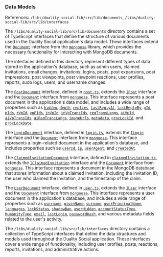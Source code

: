 ### Data Models
References: `/libs/duality-social-lib/src/lib/documents`, `/libs/duality-social-lib/src/lib/interfaces`

The `/libs/duality-social-lib/src/lib/documents` directory contains a set of TypeScript interfaces that define the structure of various documents used in the Duality Social application's data model. These interfaces extend the [`Document`](/apps/duality-social-node/src/services/user.ts#L2) interface from the [`mongoose`](/package.json#L65) library, which provides the necessary functionality for interacting with MongoDB documents.

The interfaces defined in this directory represent different types of data stored in the application's database, such as admin users, claimed invitations, email changes, invitations, logins, posts, post expansions, post impressions, post viewpoints, post viewpoint reactions, user profiles, reports, sudo logs, users, and username changes.

The [`PostDocument`](/libs/duality-social-lib/src/lib/documents/post.ts#L4) interface, defined in [`post.ts`](/libs/duality-social-lib/src/lib/schemas/post.ts#L0), extends the [`IPost`](/libs/duality-social-lib/src/lib/interfaces/post.ts#L19) interface and the [`Document`](/apps/duality-social-node/src/services/user.ts#L2) interface from [`mongoose`](/package.json#L65). This interface represents a post document in the application's data model, and includes a wide range of properties such as [`hidden`](/apps/duality-social-node/src/services/feed.ts#L31), [`depth`](/apps/duality-social-node/src/services/openai.ts#L54), [`replies`](/apps/duality-social-node/src/services/feed.ts#L408), [`lastReplyAt`](/libs/duality-social-lib/src/lib/interfaces/post.ts#L23), [`lastReplyBy`](/libs/duality-social-lib/src/lib/interfaces/post.ts#L24), [`pId`](/libs/duality-social-lib/src/lib/interfaces/post.ts#L28), [`pIds`](/libs/duality-social-lib/src/lib/interfaces/post.ts#L32), [`rVpId`](/libs/duality-social-lib/src/lib/interfaces/post.ts#L36), [`vpPIds`](/libs/duality-social-lib/src/lib/interfaces/post.ts#L40), [`inVpId`](/libs/duality-social-lib/src/lib/interfaces/post.ts#L44), [`inVpTransIds`](/libs/duality-social-lib/src/lib/interfaces/post.ts#L45), [`reqTransLangs`](/libs/duality-social-lib/src/lib/interfaces/post.ts#L46), [`aiVpId`](/libs/duality-social-lib/src/lib/interfaces/post.ts#L50), [`aiVpTransIds`](/libs/duality-social-lib/src/lib/interfaces/post.ts#L51), [`aiReqTransLangs`](/libs/duality-social-lib/src/lib/interfaces/post.ts#L52), [`imageUrls`](/libs/duality-social-lib/src/lib/interfaces/post.ts#L56), [`metadata`](/libs/duality-social-lib/src/lib/interfaces/post.ts#L58), [`procLockId`](/libs/duality-social-lib/src/lib/interfaces/post.ts#L65), and [`procLockDate`](/libs/duality-social-lib/src/lib/interfaces/post.ts#L66).

The [`LoginDocument`](/libs/duality-social-lib/src/lib/documents/login.ts#L4) interface, defined in [`login.ts`](/libs/duality-social-lib/src/lib/schemas/login.ts#L0), extends the [`ILogin`](/libs/duality-social-lib/src/lib/interfaces/login.ts#L3) interface and the [`Document`](/apps/duality-social-node/src/services/user.ts#L2) interface from [`mongoose`](/package.json#L65). This interface represents a login-related document in the application's database, and includes properties such as [`userId`](/apps/duality-social-node/src/services/feed.ts#L557), [`ip`](/libs/duality-social-lib/src/lib/interfaces/login.ts#L5), [`userAgent`](/libs/duality-social-lib/src/lib/interfaces/login.ts#L6), and [`createdAt`](/apps/duality-social-node/src/services/feed.ts#L29).

The [`ClaimedInvitationDocument`](/libs/duality-social-lib/src/lib/documents/claimedInvitation.ts#L4) interface, defined in [`claimedInvitation.ts`](/libs/duality-social-lib/src/lib/schemas/claimedInvitation.ts#L0), extends the [`IClaimedInvitation`](/libs/duality-social-lib/src/lib/interfaces/claimedInvitation.ts#L3) interface and the [`Document`](/apps/duality-social-node/src/services/user.ts#L2) interface from [`mongoose`](/package.json#L65). This interface represents a document in the MongoDB database that stores information about a claimed invitation, including the invitation ID, the user who claimed the invitation, and the timestamp of the claim.

The [`UserDocument`](/libs/duality-social-lib/src/lib/documents/user.ts#L4) interface, defined in [`user.ts`](/apps/duality-social-node/src/services/user.ts#L0), extends the [`IUser`](/libs/duality-social-lib/src/lib/interfaces/user.ts#L13) interface and the [`Document`](/apps/duality-social-node/src/services/user.ts#L2) interface from [`mongoose`](/package.json#L65). This interface represents a user document in the application's database, and includes a wide range of properties such as [`username`](/apps/duality-social-node/src/controllers/api/user.ts#L18), [`givenName`](/libs/duality-social-lib/src/lib/interfaces/user.ts#L15), [`surname`](/libs/duality-social-lib/src/lib/interfaces/user.ts#L16), [`userPrincipalName`](/libs/duality-social-lib/src/lib/interfaces/user.ts#L17), [`languages`](/libs/duality-social-lib/src/lib/interfaces/user.ts#L19), [`lockStatus`](/libs/duality-social-lib/src/lib/interfaces/user.ts#L23), [`shadowBan`](/libs/duality-social-lib/src/lib/interfaces/user.ts#L27), [`userHidden`](/libs/duality-social-lib/src/lib/interfaces/user.ts#L31), [`accountStatusType`](/libs/duality-social-lib/src/lib/interfaces/user.ts#L35), [`humanityType`](/libs/duality-social-lib/src/lib/interfaces/user.ts#L36), [`email`](/apps/duality-social-node/src/controllers/api/user.ts#L18), [`lastLogin`](/libs/duality-social-lib/src/lib/interfaces/user.ts#L42), [`passwordHash`](/apps/duality-social-node/src/services/user.ts#L51), and various metadata fields related to the user's activity.

The `/libs/duality-social-lib/src/lib/interfaces` directory contains a collection of TypeScript interfaces that define the data structures and models used throughout the Duality Social application. These interfaces cover a wide range of functionality, including user profiles, posts, reactions, reports, invitations, and administrative actions.